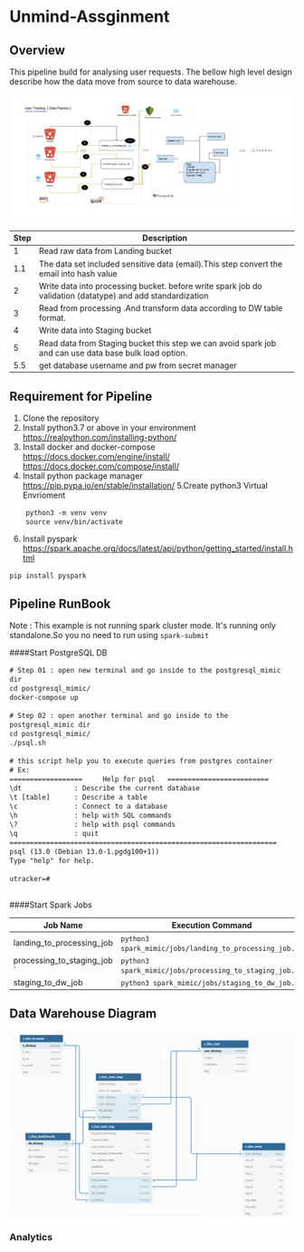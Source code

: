 # Unmind-Assginment


## Overview
This pipeline build for analysing user requests. The bellow high level design describe how the data move 
from source to data warehouse.

![](PiplineDiagram.png)

| Step | Description |
|------|-------------|
| 1    | Read raw data from Landing bucket |
|1.1|   The data set included sensitive data (email).This step convert the email into hash value |
| 2 | Write data into processing bucket. before write spark job do validation (datatype) and add standardization |
|3 | Read from processing .And transform data according to DW table format. |
| 4 | Write data into Staging bucket |
| 5 | Read data from Staging bucket this step we can avoid spark job and can use data base bulk load option. |
|5.5 | get database username and pw from secret manager |


## Requirement for Pipeline

1. Clone the repository
2. Install python3.7 or above in your environment
https://realpython.com/installing-python/
3. Install docker and docker-compose 
https://docs.docker.com/engine/install/
https://docs.docker.com/compose/install/
4. Install python package manager
https://pip.pypa.io/en/stable/installation/
5.Create python3 Virtual Envrioment
```
    python3 -m venv venv
    source venv/bin/activate
```
6. Install pyspark https://spark.apache.org/docs/latest/api/python/getting_started/install.html

```buildoutcfg
pip install pyspark
```

## Pipeline RunBook

Note : This example is not running spark cluster mode. It's running only standalone.So you no need to run using `spark-submit`

####Start PostgreSQL DB

```buildoutcfg
# Step 01 : open new terminal and go inside to the postgresql_mimic dir
cd postgresql_mimic/
docker-compose up

# Step 02 : open another terminal and go inside to the postgresql_mimic dir
cd postgresql_mimic/
./psql.sh

# this script help you to execute queries from postgres container
# Ex: 
==================     Help for psql   =========================
\dt             : Describe the current database
\t [table]      : Describe a table
\c              : Connect to a database
\h              : help with SQL commands
\?              : help with psql commands
\q              : quit
==================================================================
psql (13.0 (Debian 13.0-1.pgdg100+1))
Type "help" for help.

utracker=# 


```

####Start Spark Jobs


|Job Name | Execution Command  |
|---------|---------------------------------|
|landing_to_processing_job |`python3 spark_mimic/jobs/landing_to_processing_job.py`|
|processing_to_staging_job `| `python3 spark_mimic/jobs/processing_to_staging_job.py`|
| staging_to_dw_job|`python3 spark_mimic/jobs/staging_to_dw_job.py`|



## Data Warehouse Diagram

![](DWDIm.png)




### Analytics 


